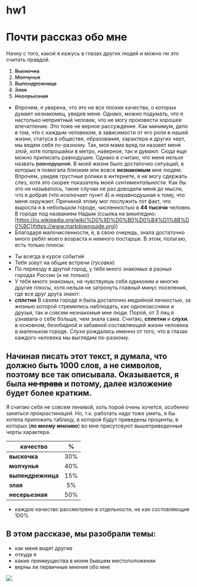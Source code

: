 # hw1
# **Почти рассказ обо мне**
Начну с того, какой я кажусь в глазах других людей и можно ли это считать правдой.
1. ~~Выскочка~~ 
2. ~~Молчунья~~
3. ~~Выпендрежница~~
4. ~~Злая~~
5. ~~Несерьезная~~
+ Впрочем, я уверена, что это не все плохие качества, о которых думает незнакомец, увидев меня. Однако, можно подумать, что я настолько неприятный человек, что не могу произвести хорошее впечатление. Это тоже не верное рассуждение.
Как минимум, дело в том, что с каждым человеком, в зависимости от его роли в нашей жизни, статуса в обществе, образования, характера и других черт, мы ведем себя по-разному. 
Так, моя мама вряд ли назовет меня злой, хотя попрошайки в метро, наверное, так и думают. Сюда еще можно приписать равнодушие. Однако я считаю, что меня нельзя назвать ~~равнодушной~~.
В моей жизни было достаточно ситуаций, в которых я помогала близким или вовсе **незнакомым** мне людям. Впрочем, увидев грустные ролики в интернете, я не могу сдержать слез, хотя это скорее показатель моей *сентиментальности*.
Как бы это не называлось, такие случаи не раз доводили меня до мысли, что я добрая (что исключает пункт 4) и неравнодушная к тому, что меня окружает.
Причиной этому мог поcлужить тот факт, что выросла я в небольшом городе, численностью в **44 тысячи** человек. В городе под названием Надым (ссылка на википедию: [https://ru.wikipedia.org/wiki/%D0%9D%D0%B0%D0%B4%D1%8B%D0%BC](https://www.markdownguide.org))
+ Благодаря малочисленности, я, в свою очередь, знала достаточно много ребят моего возраста и немного постарше. В этом, полагаю, есть только плюсы:
- Ты всегда в курсе событий
- Тебя зовут на общие встречи (*тусовки*)
- По переезду в другой город, у тебя много знакомых в разных городах России (*и не только*)
- У тебя много знакомых, не чувствуешь себя одиноким
и многие другие плюсы, хотя нельзя не затронуть главный минус поселения, где все друг друга знают:
- ***сплетни***
В своем городе я была достаточно *медийной* личностью, за жизнью которой стремились наблюдать, как одноклассники и друзья, так и совсем незнакомые мне люди. Порой, от 3 лиц я узнавала о себе больше, чем знала сама. Считаю, **сплетни** и **слухи**, в основном, безобидной и забавной составляющей жизни человека в маленьком городе.
*Слухи* рождались именно от того, что в глазах каждого человека мы выглядим по-разному. 
## Начиная писать этот текст, я думала, что должно быть 1000 слов, а не символов, поэтому все так описывала. Оказывается, я была ~~не права~~ и потому, далее изложение будет более кратким.
Я считаю себя не совсем ленивой, хоть порой очень хочется, особенно заняться *прокрастинацей*. Но, т.к. работать надо тоже уметь, я бы хотела приложить таблицу, в которой будут приведены проценты, в которых (***по моему мнению***) во мне присутсвуют вышеприведенные черты характера.

качество|%
---|:---:|
**выскочка**|30%
**молчунья**|40%
**выпендрежница**|15%
**злая**|5%
**несерьезная**|50%
- каждое качество рассмотрено в отдельности, не как состовляющие 100%
## В этом рассказе, мы разобрали темы:
- как меня видят другие
- откуда я
- какие преимущества в моем бывшем местоположении
- верны ли первичные мнения обо мне

![](http://bipbap.ru/wp-content/uploads/2017/10/0015-015-Spasibo-za-vnimanie-640x480.jpg)
